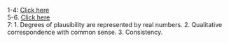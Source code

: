 1-4: [Click here](homework4pt1.JPG)  
5-6. [Click here](homework4pt2.JPG)  
7:    1. Degrees of plausibility are represented by real numbers. 2. Qualitative correspondence with common sense. 3. Consistency.
